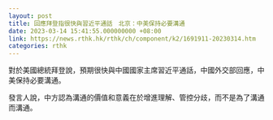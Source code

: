 ```yaml
---
layout: post
title: 回應拜登指很快與習近平通話　北京：中美保持必要溝通
date: 2023-03-14 15:41:55.000000000 +08:00
link: https://news.rthk.hk/rthk/ch/component/k2/1691911-20230314.htm
categories: rthk
---
```


對於美國總統拜登說，預期很快與中國國家主席習近平通話，中國外交部回應，中美保持必要溝通。

發言人說，中方認為溝通的價值和意義在於增進理解、管控分歧，而不是為了溝通而溝通。
